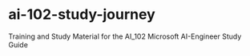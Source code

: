 # ai-102-study-journey
Training and Study Material for the AI_102 Microsoft AI-Engineer Study Guide
